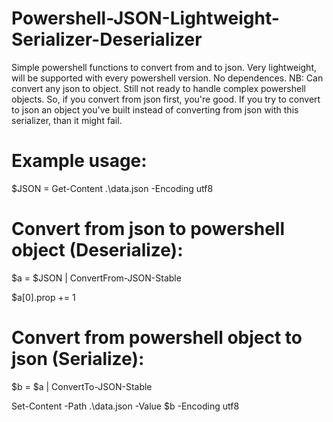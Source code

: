 # Powershell-JSON-Lightweight-Serializer-Deserializer
Simple powershell functions to convert from and to json. Very lightweight, will be supported with every powershell version. No dependences.
NB: Can convert any json to object. Still not ready to handle complex powershell objects. So, if you convert from json first, you're good. If you try to convert to json an object you've built instead of converting from json with this serializer, than it might fail.

# Example usage:

$JSON = Get-Content .\data.json -Encoding utf8

# Convert from json to powershell object (Deserialize):
$a = $JSON | ConvertFrom-JSON-Stable

$a[0].prop += 1

# Convert from powershell object to json (Serialize):
$b = $a | ConvertTo-JSON-Stable

Set-Content -Path .\data.json -Value $b -Encoding utf8
